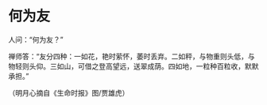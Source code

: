 # 何为友

人问：“何为友？”

禅师答：“友分四种：一如花，艳时萦怀，萎时丢弃。二如秤，与物重则头低，与物轻则头仰。三如山，可借之登高望远，送翠成荫。四如地，一粒种百粒收，默默承担。”

（明月心摘自《生命时报》图/贾雄虎）